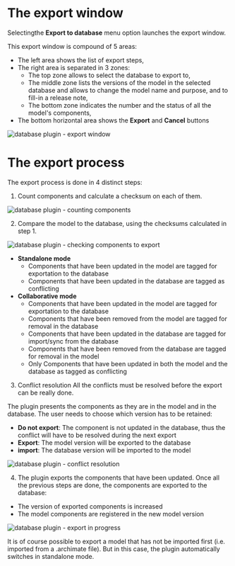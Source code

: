 # The export window
Selectingthe **Export to database** menu option launches the export window.

This export window is compound of 5 areas:
* The left area shows the list of export steps,
* The right area is separated in 3 zones:
  * The top zone allows to select the database to export to,
  * The middle zone lists the versions of the model in the selected database and allows to change the model name and purpose, and to fill-in a release note,
  * The bottom zone indicates the number and the status of all the model's components,
* The bottom horizontal area shows the **Export** and **Cancel** buttons

![database plugin - export window](https://user-images.githubusercontent.com/9281982/39531890-8386759e-4e2c-11e8-84ba-01f3a59ae47b.png)


# The export process
The export process is done in 4 distinct steps:
1. Count components and calculate a checksum on each of them.

![database plugin - counting components](https://user-images.githubusercontent.com/9281982/39531553-b1647318-4e2b-11e8-8d77-6679a9668caa.png)

2. Compare the model to the database, using the checksums calculated in step 1.

![database plugin - checking components to export](https://user-images.githubusercontent.com/9281982/39531555-b18b98e4-4e2b-11e8-8d1a-a69bf38a13ee.png)

  * **Standalone mode**
    * Components that have been updated in the model are tagged for exportation to the database
    * Components that have been updated in the database are tagged as conflicting
  * **Collaborative mode**
    * Components that have been updated in the model are tagged for exportation to the database
    * Components that have been removed from the model are tagged for removal in the database
    * Components that have been updated in the database are tagged for import/sync from the database
    * Components that have been removed from the database are tagged for removal in the model
    * Only Components that have been updated in both the model and the database as tagged as conflicting

3. Conflict resolution
All the conflicts must be resolved before the export can be really done.

The plugin presents the components as they are in the model and in the database. The user needs to choose which version has to be retained:
* **Do not export**: The component is not updated in the database, thus the conflict will have to be resolved during the next export
* **Export**: The model version will be exported to the database
* **import**: The database version will be imported to the model

![database plugin - conflict resolution](https://user-images.githubusercontent.com/9281982/39567967-f629116c-4ec0-11e8-941d-a61751707e27.png)

4. The plugin exports the components that have been updated.
Once all the previous steps are done, the components are exported to the database:
* The version of exported components is increased
* The model components are registered in the new model version

![database plugin - export in progress](https://user-images.githubusercontent.com/9281982/39568820-ba5888ae-4ec3-11e8-8a42-ce9e6b9249a1.png)

It is of course possible to export a model that has not be imported first (i.e. imported from a .archimate file). But in this case, the plugin automatically switches in standalone mode.